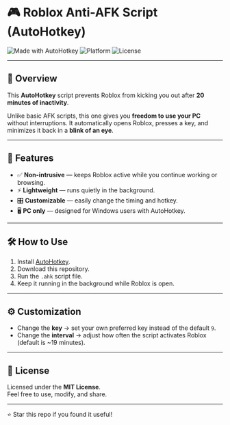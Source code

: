 # 🎮 Roblox Anti-AFK Script (AutoHotkey)

![Made with AutoHotkey](https://img.shields.io/badge/Made%20with-AutoHotkey-00b140?style=for-the-badge&logo=autohotkey)
![Platform](https://img.shields.io/badge/Platform-Windows-blue?style=for-the-badge&logo=windows)
![License](https://img.shields.io/badge/License-MIT-purple?style=for-the-badge)

---

## 📌 Overview
This **AutoHotkey** script prevents Roblox from kicking you out after **20 minutes of inactivity**.  

Unlike basic AFK scripts, this one gives you **freedom to use your PC** without interruptions. It automatically opens Roblox, presses a key, and minimizes it back in a **blink of an eye**.  

---

## 🚀 Features
- ✅ **Non-intrusive** — keeps Roblox active while you continue working or browsing.  
- ⚡ **Lightweight** — runs quietly in the background.  
- 🎛️ **Customizable** — easily change the timing and hotkey.  
- 🖥️ **PC only** — designed for Windows users with AutoHotkey.  

---

## 🛠️ How to Use
1. Install [AutoHotkey](https://www.autohotkey.com/).  
2. Download this repository.  
3. Run the `.ahk` script file.  
4. Keep it running in the background while Roblox is open.  

---

## ⚙️ Customization
- Change the **key** → set your own preferred key instead of the default `9`.  
- Change the **interval** → adjust how often the script activates Roblox (default is ~19 minutes).  

---

## 📄 License
Licensed under the **MIT License**.  
Feel free to use, modify, and share.  

---

⭐ Star this repo if you found it useful!
